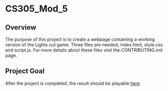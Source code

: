 # CS305_Mod_5

## Overview

The purpose of this project is to create a webpage containing a working version of the Lights out game. Three files are needed, index.html, style.css and script.js. For more details about these files visit the CONTRIBUTING.md page.

## Project Goal

After the project is completed, the result should be playable [here](http://mommyspanksme.online/cs212/homework/final/)

